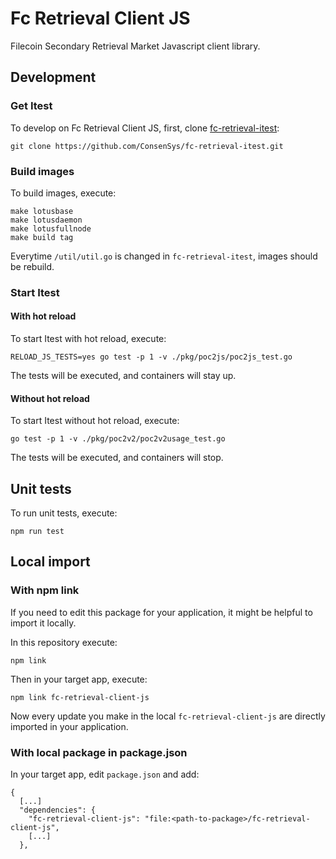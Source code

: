 # Fc Retrieval Client JS

Filecoin Secondary Retrieval Market Javascript client library.

## Development

### Get Itest

To develop on Fc Retrieval Client JS, first, clone [fc-retrieval-itest](https://github.com/ConsenSys/fc-retrieval-itest):

```
git clone https://github.com/ConsenSys/fc-retrieval-itest.git
```

### Build images

To build images, execute:

```
make lotusbase
make lotusdaemon
make lotusfullnode
make build tag
```

Everytime `/util/util.go` is changed in `fc-retrieval-itest`, images should be rebuild.

### Start Itest

#### With hot reload

To start Itest with hot reload, execute:

```
RELOAD_JS_TESTS=yes go test -p 1 -v ./pkg/poc2js/poc2js_test.go
```

The tests will be executed, and containers will stay up.

#### Without hot reload

To start Itest without hot reload, execute:

```
go test -p 1 -v ./pkg/poc2v2/poc2v2usage_test.go
```

The tests will be executed, and containers will stop.

## Unit tests

To run unit tests, execute:

```
npm run test
```

## Local import

### With npm link

If you need to edit this package for your application, it might be helpful to import it locally.

In this repository execute:

```
npm link
```

Then in your target app, execute:

```
npm link fc-retrieval-client-js
```

Now every update you make in the local `fc-retrieval-client-js` are directly imported in your application.

### With local package in package.json

In your target app, edit `package.json` and add:

```
{
  [...]
  "dependencies": {
    "fc-retrieval-client-js": "file:<path-to-package>/fc-retrieval-client-js",
    [...]
  },
```

